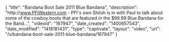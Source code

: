 {
    "title": "Bandana Boot Sale 2011 Blue Bandana",
    "description": "http:\/\/www.PFIWestern.com - PFI's own Shiloh is in with Paul to talk about some of the cowboy boots that are featured in the $99.99 Blue Bandana for the Band...",
    "videoid": "167947",
    "date_created": "1400657543",
    "date_modified": "1418181431",
    "type": "captivate",
    "layout": "video",
    "url": "\/v\/bandana-boot-sale-2011-blue-bandana\/167947"
}